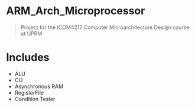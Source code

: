 # ARM_Arch_Microprocessor

> Project for the ICOM4217 Computer Microarchitecture Design course at UPRM

# Includes

- ALU
- CU
- Asynchronous RAM
- RegisterFile
- Condition Tester
